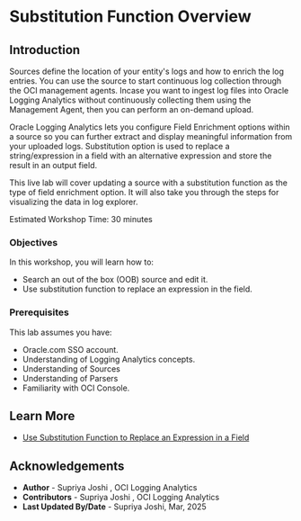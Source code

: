 # Substitution Function Overview
## Introduction

Sources define the location of your entity's logs and how to enrich the log entries. You can use the source to start continuous log collection through the OCI management agents. Incase you want to ingest log files into Oracle Logging Analytics without continuously collecting them using the Management Agent, then you can perform an on-demand upload. 

Oracle Logging Analytics lets you configure Field Enrichment options within a source so you can further extract and display meaningful information from your uploaded logs. Substitution option is used to replace a string/expression in a field with an alternative expression and store the result in an output field.

This live lab will cover updating a source with a substitution function as the type of field enrichment option. It will also take you through the steps for visualizing the data in log explorer.

Estimated Workshop Time: 30 minutes

### Objectives

In this workshop, you will learn how to:

* Search an out of the box (OOB) source and edit it.
* Use substitution function to replace an expression in the field.
   

### Prerequisites

This lab assumes you have:

* Oracle.com SSO account.
* Understanding of Logging Analytics concepts.
* Understanding of Sources
* Understanding of Parsers
* Familiarity with OCI Console.


## Learn More

* [Use Substitution Function to Replace an Expression in a Field](https://docs.oracle.com/en-us/iaas/logging-analytics/doc/create-log-source.html#GUID-C68BC94B-0DBE-4708-BD8D-7B0367B66E3E)


## Acknowledgements
* **Author** - Supriya Joshi , OCI Logging Analytics
* **Contributors** -  Supriya Joshi , OCI Logging Analytics
* **Last Updated By/Date** - Supriya Joshi, Mar, 2025
